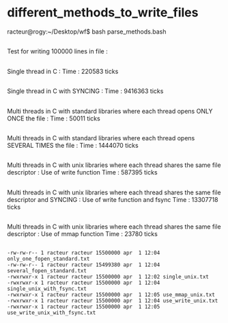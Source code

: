 # different_methods_to_write_files

racteur@rogy:~/Desktop/wf$ bash parse_methods.bash 
##
Test for writing 100000 lines in file :
##
Single thread in C :
Time : 220583 ticks
##
Single thread in C with SYNCING :
Time : 9416363 ticks
##
Multi threads in C with standard libraries where each thread opens ONLY ONCE the file :
Time : 50011 ticks
##
Multi threads in C with standard libraries where each thread opens SEVERAL TIMES the file :
Time : 1444070 ticks
##
Multi threads in C with unix libraries where each thread shares the same file descriptor :
Use of write function
Time : 587395 ticks
##
Multi threads in C with unix libraries where each thread shares the same file descriptor and SYNCING :
Use of write function and fsync
Time : 13307718 ticks
##
Multi threads in C with unix libraries where each thread shares the same file descriptor :
Use of mmap function
Time : 23780 ticks
##
```
-rw-rw-r-- 1 racteur racteur 15500000 apr  1 12:04 only_one_fopen_standard.txt
-rw-rw-r-- 1 racteur racteur 15499380 apr  1 12:04 several_fopen_standard.txt
-rwxrwxr-x 1 racteur racteur 15500000 apr  1 12:02 single_unix.txt
-rwxrwxr-x 1 racteur racteur 15500000 apr  1 12:04 single_unix_with_fsync.txt
-rwxrwxr-x 1 racteur racteur 15500000 apr  1 12:05 use_mmap_unix.txt
-rwxrwxr-x 1 racteur racteur 15500000 apr  1 12:04 use_write_unix.txt
-rwxrwxr-x 1 racteur racteur 15500000 apr  1 12:05 use_write_unix_with_fsync.txt
